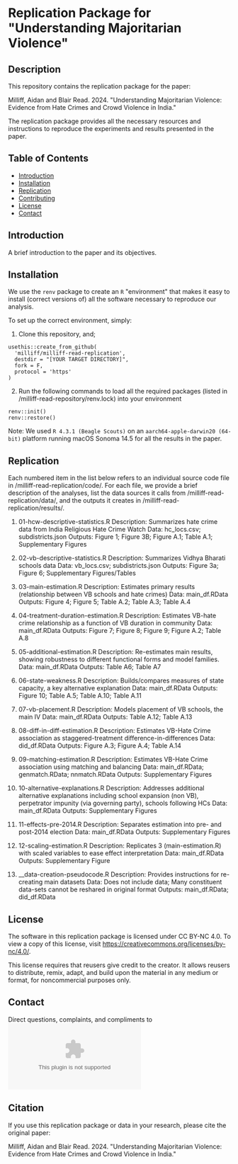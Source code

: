 # Replication Package for "Understanding Majoritarian Violence"

## Description

This repository contains the replication package for the paper:

Milliff, Aidan and Blair Read. 2024. "Understanding Majoritarian Violence: Evidence from Hate Crimes and Crowd Violence in India."

The replication package provides all the necessary resources and instructions to reproduce the experiments and results presented in the paper.

## Table of Contents

- [Introduction](#introduction)
- [Installation](#installation)
- [Replication](#replication)
- [Contributing](#contributing)
- [License](#license)
- [Contact](#contact)

## Introduction

A brief introduction to the paper and its objectives.

## Installation

We use the `renv` package to create an `R` "environment" that makes it easy to install (correct versions of) all the software necessary to reproduce our analysis. 

To set up the correct environment, simply:

  1. Clone this repository, and;
```
usethis::create_from_github(
  'milliff/milliff-read-replication',
  destdir = "[YOUR TARGET DIRECTORY]",
  fork = F,
  protocol = 'https'
)
```
  2. Run the following commands to load all the required packages (listed in /milliff-read-repository/renv.lock) into your environment
```
renv::init()
renv::restore()
```

Note: We used `R 4.3.1 (Beagle Scouts)` on an `aarch64-apple-darwin20 (64-bit)` platform running macOS Sonoma 14.5 for all the results in the paper.

## Replication

Each numbered item in the list below refers to an individual source code file in /milliff-read-replication/code/. For each file, we provide a brief description of the analyses, list the data sources it calls from /milliff-read-replication/data/, and the outputs it creates in /milliff-read-replication/results/.

1. 01-hcw-descriptive-statistics.R
    Description: Summarizes hate crime data from India Religious Hate Crime Watch
    Data: hc_locs.csv; subdistricts.json
    Outputs: Figure 1; Figure 3B; Figure A.1; Table A.1; Supplementary Figures

2. 02-vb-descriptive-statistics.R
    Description: Summarizes Vidhya Bharati schools data
    Data: vb_locs.csv; subdistricts.json
    Outputs: Figure 3a; Figure 6; Supplementary Figures/Tables

3. 03-main-estimation.R
    Description: Estimates primary results (relationship between VB schools and hate crimes)
    Data: main_df.RData
    Outputs: Figure 4; Figure 5; Table A.2; Table A.3; Table A.4

4. 04-treatment-duration-estimation.R
    Description: Estimates VB-hate crime relationship as a function of VB duration in community
    Data: main_df.RData
    Outputs: Figure 7; Figure 8; Figure 9; Figure A.2; Table A.8

 5. 05-additional-estimation.R
    Description: Re-estimates main results, showing robustness to different functional forms and model families.
    Data: main_df.RData
    Outputs: Table A6; Table A7

6. 06-state-weakness.R
    Description: Builds/compares measures of state capacity, a key alternative explanation
    Data: main_df.RData
    Outputs: Figure 10; Table A.5; Table A.10; Table A.11

7. 07-vb-placement.R
    Description: Models placement of VB schools, the main IV
    Data: main_df.RData
    Outputs: Table A.12; Table A.13

8. 08-diff-in-diff-estimation.R
    Description: Estimates VB-Hate Crime association as staggered-treatment difference-in-differences
    Data: did_df.RData
    Outputs: Figure A.3; Figure A.4; Table A.14

9. 09-matching-estimation.R
    Description: Estimates VB-Hate Crime association using matching and balancing
    Data: main_df.RData; genmatch.RData; nnmatch.RData
    Outputs: Supplementary Figures

10. 10-alternative-explanations.R
    Description: Addresses additional alternative explanations including school expansion (non VB), perpetrator impunity (via governing party), schools following HCs
    Data: main_df.RData
    Outputs: Supplementary Figures

11. 11-effects-pre-2014.R
    Description: Separates estimation into pre- and post-2014 election
    Data: main_df.RData
    Outputs: Supplementary Figures

12. 12-scaling-estimation.R
    Description: Replicates 3 (main-estimation.R) with scaled variables to ease effect interpretation
    Data: main_df.RData
    Outputs: Supplementary Figure

13. __data-creation-pseudocode.R
    Description: Provides instructions for re-creating main datasets
    Data: Does not include data; Many constituent data-sets cannot be reshared in original format
    Outputs: main_df.RData; did_df.RData

## License

The software in this replication package is licensed under CC BY-NC 4.0. To view a copy of this license, visit https://creativecommons.org/licenses/by-nc/4.0/.

This license requires that reusers give credit to the creator. It allows reusers to distribute, remix, adapt, and build upon the material in any medium or format, for noncommercial purposes only.

## Contact

Direct questions, complaints, and compliments to ![Aidan Milliff](mailto:milliff.a@gmail.com)

## Citation

If you use this replication package or data in your research, please cite the original paper:

Milliff, Aidan and Blair Read. 2024. "Understanding Majoritarian Violence: Evidence from Hate Crimes and Crowd Violence in India."

